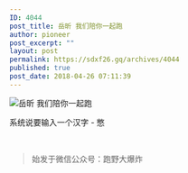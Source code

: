 ```yaml
---
ID: 4044
post_title: 岳昕 我们陪你一起跑
author: pioneer
post_excerpt: ""
layout: post
permalink: https://sdxf26.gq/archives/4044
published: true
post_date: 2018-04-26 07:11:39
---
```

<div class="bpp-post-content">                                                                                                                  <p><img        style="" src="https://sdxf26.gq/wp-content/uploads/2018/04/beepress-beepress-weixin-zhihu-jianshu-plugin-2-4-2-4044-1524841912.jpeg" alt="岳昕 我们陪你一起跑" title="岳昕 我们陪你一起跑"  /></p><p>系统说要输入一个汉字 - 憋</p><p><br  /></p>                  <blockquote class='keep-source'><p>始发于微信公众号：跑野大爆炸</p></blockquote></div>